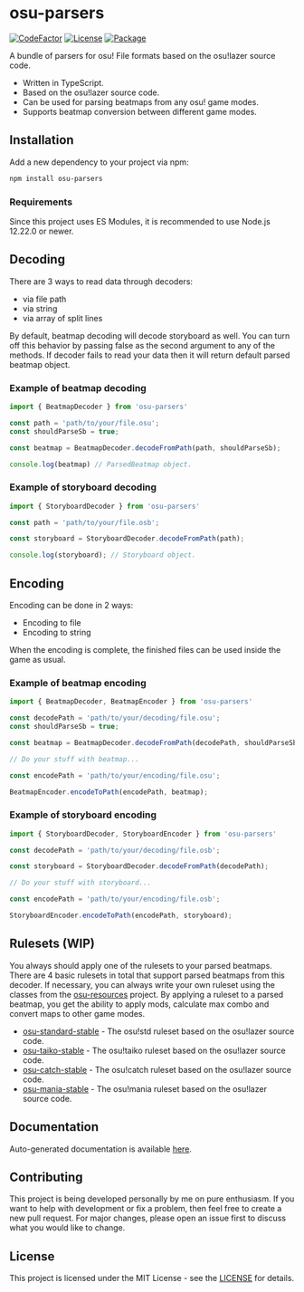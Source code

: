 # osu-parsers
[![CodeFactor](https://img.shields.io/codefactor/grade/github/kionell/osu-parsers)](https://www.codefactor.io/repository/github/kionell/osu-parsers)
[![License](https://img.shields.io/github/license/kionell/osu-parsers)](https://github.com/kionell/osu-parsers/blob/master/LICENSE)
[![Package](https://img.shields.io/npm/v/osu-parsers)](https://www.npmjs.com/package/osu-parsers)


A bundle of parsers for osu! File formats based on the osu!lazer source code.

- Written in TypeScript.
- Based on the osu!lazer source code.
- Can be used for parsing beatmaps from any osu! game modes.
- Supports beatmap conversion between different game modes.

## Installation

Add a new dependency to your project via npm:

```bash
npm install osu-parsers
```

### Requirements

Since this project uses ES Modules, it is recommended to use Node.js 12.22.0 or newer.

## Decoding

There are 3 ways to read data through decoders:
- via file path
- via string
- via array of split lines

By default, beatmap decoding will decode storyboard as well. You can turn off this behavior by passing false as the second argument to any of the methods. If decoder fails to read your data then it will return default parsed beatmap object.

### Example of beatmap decoding

```js
import { BeatmapDecoder } from 'osu-parsers'

const path = 'path/to/your/file.osu';
const shouldParseSb = true;

const beatmap = BeatmapDecoder.decodeFromPath(path, shouldParseSb);

console.log(beatmap) // ParsedBeatmap object.
```

### Example of storyboard decoding

```js
import { StoryboardDecoder } from 'osu-parsers'

const path = 'path/to/your/file.osb';

const storyboard = StoryboardDecoder.decodeFromPath(path);

console.log(storyboard); // Storyboard object.
```

## Encoding

Encoding can be done in 2 ways:
- Encoding to file
- Encoding to string

When the encoding is complete, the finished files can be used inside the game as usual.

### Example of beatmap encoding

```js
import { BeatmapDecoder, BeatmapEncoder } from 'osu-parsers'

const decodePath = 'path/to/your/decoding/file.osu';
const shouldParseSb = true;

const beatmap = BeatmapDecoder.decodeFromPath(decodePath, shouldParseSb);

// Do your stuff with beatmap...

const encodePath = 'path/to/your/encoding/file.osu';

BeatmapEncoder.encodeToPath(encodePath, beatmap); 
```

### Example of storyboard encoding

```js
import { StoryboardDecoder, StoryboardEncoder } from 'osu-parsers'

const decodePath = 'path/to/your/decoding/file.osb';

const storyboard = StoryboardDecoder.decodeFromPath(decodePath);

// Do your stuff with storyboard...

const encodePath = 'path/to/your/encoding/file.osb';

StoryboardEncoder.encodeToPath(encodePath, storyboard); 
```

## Rulesets (WIP)

You always should apply one of the rulesets to your parsed beatmaps. There are 4 basic rulesets in total that support parsed beatmaps from this decoder. If necessary, you can always write your own ruleset using the classes from the [osu-resources](https://github.com/kionell/osu-resources.git) project. By applying a ruleset to a parsed beatmap, you get the ability to apply mods, calculate max combo and convert maps to other game modes.

- [osu-standard-stable](https://github.com/kionell/osu-standard-stable.git) - The osu!std ruleset based on the osu!lazer source code.
- [osu-taiko-stable](https://github.com/kionell/osu-taiko-stable.git) - The osu!taiko ruleset based on the osu!lazer source code.
- [osu-catch-stable](https://github.com/kionell/osu-catch-stable.git) - The osu!catch ruleset based on the osu!lazer source code.
- [osu-mania-stable](https://github.com/kionell/osu-mania-stable.git) - The osu!mania ruleset based on the osu!lazer source code.

## Documentation

Auto-generated documentation is available [here](https://kionell.github.io/osu-parsers/).

## Contributing

This project is being developed personally by me on pure enthusiasm. If you want to help with development or fix a problem, then feel free to create a new pull request. For major changes, please open an issue first to discuss what you would like to change.

## License

This project is licensed under the MIT License - see the [LICENSE](https://choosealicense.com/licenses/mit/) for details.
